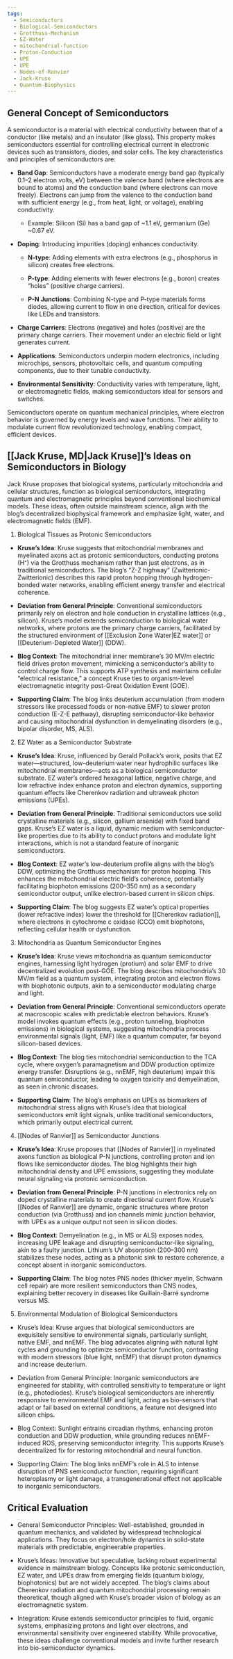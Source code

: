 ```yaml
---
tags:
  - Semiconductors
  - Biological-Semiconductors
  - Grotthuss-Mechanism
  - EZ-Water
  - mitochondrial-function
  - Proton-Conduction
  - UPE
  - UPE
  - Nodes-of-Ranvier
  - Jack-Kruse
  - Quantum-Biophysics
---
```


## General Concept of Semiconductors

A semiconductor is a material with electrical conductivity between that of a conductor (like metals) and an insulator (like glass). This property makes semiconductors essential for controlling electrical current in electronic devices such as transistors, diodes, and solar cells. The key characteristics and principles of semiconductors are:

- **Band Gap**: Semiconductors have a moderate energy band gap (typically 0.1–2 electron volts, eV) between the valence band (where electrons are bound to atoms) and the conduction band (where electrons can move freely). Electrons can jump from the valence to the conduction band with sufficient energy (e.g., from heat, light, or voltage), enabling conductivity.
    
    - Example: Silicon (Si) has a band gap of ~1.1 eV, germanium (Ge) ~0.67 eV.
        
- **Doping**: Introducing impurities (doping) enhances conductivity.
    
    - **N-type**: Adding elements with extra electrons (e.g., phosphorus in silicon) creates free electrons.
        
    - **P-type**: Adding elements with fewer electrons (e.g., boron) creates “holes” (positive charge carriers).
        
    - **P-N Junctions**: Combining N-type and P-type materials forms diodes, allowing current to flow in one direction, critical for devices like LEDs and transistors.
        
- **Charge Carriers**: Electrons (negative) and holes (positive) are the primary charge carriers. Their movement under an electric field or light generates current.
    
- **Applications**: Semiconductors underpin modern electronics, including microchips, sensors, photovoltaic cells, and quantum computing components, due to their tunable conductivity.
    
- **Environmental Sensitivity**: Conductivity varies with temperature, light, or electromagnetic fields, making semiconductors ideal for sensors and switches.
    

Semiconductors operate on quantum mechanical principles, where electron behavior is governed by energy levels and wave functions. Their ability to modulate current flow revolutionized technology, enabling compact, efficient devices.

## [[Jack Kruse, MD|Jack Kruse]]’s Ideas on Semiconductors in Biology

Jack Kruse proposes that biological systems, particularly mitochondria and cellular structures, function as biological semiconductors, integrating quantum and electromagnetic principles beyond conventional biochemical models. These ideas, often outside mainstream science, align with the blog’s decentralized biophysical framework and emphasize light, water, and electromagnetic fields (EMF). 

1. Biological Tissues as Protonic Semiconductors

- **Kruse’s Idea**: Kruse suggests that mitochondrial membranes and myelinated axons act as protonic semiconductors, conducting protons (H⁺) via the Grotthuss mechanism rather than just electrons, as in traditional semiconductors. The blog’s “Z-Z highway” (Zwitterionic-Zwitterionic) describes this rapid proton hopping through hydrogen-bonded water networks, enabling efficient energy transfer and electrical coherence.
	
- **Deviation from General Principle**: Conventional semiconductors primarily rely on electron and hole conduction in crystalline lattices (e.g., silicon). Kruse’s model extends semiconduction to biological water networks, where protons are the primary charge carriers, facilitated by the structured environment of [[Exclusion Zone Water|EZ water]] or [[Deuterium-Depleted Water]] (DDW).
        
- **Blog Context**: The mitochondrial inner membrane’s 30 MV/m electric field drives proton movement, mimicking a semiconductor’s ability to control charge flow. This supports ATP synthesis and maintains cellular “electrical resistance,” a concept Kruse ties to organism-level electromagnetic integrity post-Great Oxidation Event (GOE).
        
- **Supporting Claim**: The blog links deuterium accumulation (from modern stressors like processed foods or non-native EMF) to slower proton conduction (E-Z-E pathway), disrupting semiconductor-like behavior and causing mitochondrial dysfunction in demyelinating disorders (e.g., bipolar disorder, MS, ALS).
    

2. EZ Water as a Semiconductor Substrate

- **Kruse’s Idea**: Kruse, influenced by Gerald Pollack’s work, posits that EZ water—structured, low-deuterium water near hydrophilic surfaces like mitochondrial membranes—acts as a biological semiconductor substrate. EZ water’s ordered hexagonal lattice, negative charge, and low refractive index enhance proton and electron dynamics, supporting quantum effects like Cherenkov radiation and ultraweak photon emissions (UPEs).
    
- **Deviation from General Principle**: Traditional semiconductors use solid crystalline materials (e.g., silicon, gallium arsenide) with fixed band gaps. Kruse’s EZ water is a liquid, dynamic medium with semiconductor-like properties due to its ability to conduct protons and modulate light interactions, which is not a standard feature of inorganic semiconductors.
        
- **Blog Context**: EZ water’s low-deuterium profile aligns with the blog’s DDW, optimizing the Grotthuss mechanism for proton hopping. This enhances the mitochondrial electric field’s coherence, potentially facilitating biophoton emissions (200–350 nm) as a secondary semiconductor output, unlike electron-based current in silicon chips.
        
- **Supporting Claim**: The blog suggests EZ water’s optical properties (lower refractive index) lower the threshold for [[Cherenkov radiation]], where electrons in cytochrome c oxidase (CCO) emit biophotons, reflecting cellular health or dysfunction.
    

3. Mitochondria as Quantum Semiconductor Engines

- **Kruse’s Idea**: Kruse views mitochondria as quantum semiconductor engines, harnessing light hydrogen (protium) and solar EMF to drive decentralized evolution post-GOE. The blog describes mitochondria’s 30 MV/m field as a quantum system, integrating proton and electron flows with biophotonic outputs, akin to a semiconductor modulating charge and light.
    
- **Deviation from General Principle**: Conventional semiconductors operate at macroscopic scales with predictable electron behaviors. Kruse’s model invokes quantum effects (e.g., proton tunneling, biophoton emissions) in biological systems, suggesting mitochondria process environmental signals (light, EMF) like a quantum computer, far beyond silicon-based devices.
        
- **Blog Context**: The blog ties mitochondrial semiconduction to the TCA cycle, where oxygen’s paramagnetism and DDW production optimize energy transfer. Disruptions (e.g., nnEMF, high deuterium) impair this quantum semiconductor, leading to oxygen toxicity and demyelination, as seen in chronic diseases.
        
- **Supporting Claim**: The blog’s emphasis on UPEs as biomarkers of mitochondrial stress aligns with Kruse’s idea that biological semiconductors emit light signals, unlike traditional semiconductors, which primarily output electrical current.
    

4. [[Nodes of Ranvier]] as Semiconductor Junctions

- **Kruse’s Idea**: Kruse proposes that [[Nodes of Ranvier]] in myelinated axons function as biological P-N junctions, controlling proton and ion flows like semiconductor diodes. The blog highlights their high mitochondrial density and UPE emissions, suggesting they modulate neural signaling via protonic semiconduction.
    
- **Deviation from General Principle**: P-N junctions in electronics rely on doped crystalline materials to create directional current flow. Kruse’s [[Nodes of Ranvier]] are dynamic, organic structures where proton conduction (via Grotthuss) and ion channels mimic junction behavior, with UPEs as a unique output not seen in silicon diodes.
        
- **Blog Context**: Demyelination (e.g., in MS or ALS) exposes nodes, increasing UPE leakage and disrupting semiconductor-like signaling, akin to a faulty junction. Lithium’s UV absorption (200–300 nm) stabilizes these nodes, acting as a photonic sink to restore coherence, a concept absent in inorganic semiconductors.
        
- **Supporting Claim**: The blog notes PNS nodes (thicker myelin, Schwann cell repair) are more resilient semiconductors than CNS nodes, explaining better recovery in diseases like Guillain-Barré syndrome versus MS.
    

5. Environmental Modulation of Biological Semiconductors

- Kruse’s Idea: Kruse argues that biological semiconductors are exquisitely sensitive to environmental signals, particularly sunlight, native EMF, and nnEMF. The blog advocates aligning with natural light cycles and grounding to optimize semiconductor function, contrasting with modern stressors (blue light, nnEMF) that disrupt proton dynamics and increase deuterium.
    
- Deviation from General Principle: Inorganic semiconductors are engineered for stability, with controlled sensitivity to temperature or light (e.g., photodiodes). Kruse’s biological semiconductors are inherently responsive to environmental EMF and light, acting as bio-sensors that adapt or fail based on external conditions, a feature not designed into silicon chips.
        
- Blog Context: Sunlight entrains circadian rhythms, enhancing proton conduction and DDW production, while grounding reduces nnEMF-induced ROS, preserving semiconductor integrity. This supports Kruse’s decentralized fix for restoring mitochondrial and neural function.
        
- Supporting Claim: The blog links nnEMF’s role in ALS to intense disruption of PNS semiconductor function, requiring significant heteroplasmy or light damage, a transgenerational effect not applicable to inorganic semiconductors.
    

## Critical Evaluation

- General Semiconductor Principles: Well-established, grounded in quantum mechanics, and validated by widespread technological applications. They focus on electron/hole dynamics in solid-state materials with predictable, engineerable properties.
    
- Kruse’s Ideas: Innovative but speculative, lacking robust experimental evidence in mainstream biology. Concepts like protonic semiconduction, EZ water, and UPEs draw from emerging fields (quantum biology, biophotonics) but are not widely accepted. The blog’s claims about Cherenkov radiation and quantum mitochondrial processing remain theoretical, though aligned with Kruse’s broader vision of biology as an electromagnetic system.
    
- Integration: Kruse extends semiconductor principles to fluid, organic systems, emphasizing protons and light over electrons, and environmental sensitivity over engineered stability. While provocative, these ideas challenge conventional models and invite further research into bio-semiconductor dynamics.